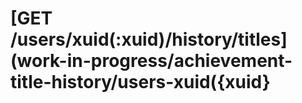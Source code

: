 # \[GET /users/xuid\(:xuid\)/history/titles\]\(work-in-progress/achievement-title-history/users-xuid\({xuid}

